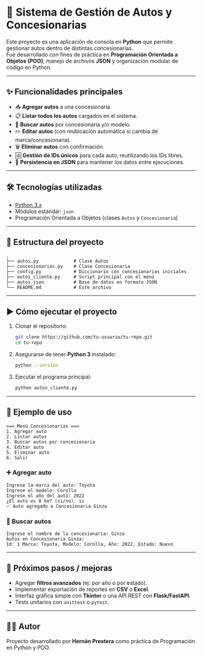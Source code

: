 # 🚗 Sistema de Gestión de Autos y Concesionarias

Este proyecto es una aplicación de consola en **Python** que permite gestionar autos dentro de distintas concesionarias.  
Fue desarrollado con fines de práctica en **Programación Orientada a Objetos (POO)**, manejo de archivos **JSON** y organización modular de código en Python.  

---

## ✨ Funcionalidades principales

- 📥 **Agregar autos** a una concesionaria.
- 📋 **Listar todos los autos** cargados en el sistema.
- 🔎 **Buscar autos** por concesionaria y/o modelo.
- ✏️ **Editar autos** (con reubicación automática si cambia de marca/concesionaria).
- 🗑️ **Eliminar autos** con confirmación.
- 🆔 **Gestión de IDs únicos** para cada auto, reutilizando los IDs libres.
- 💾 **Persistencia en JSON** para mantener los datos entre ejecuciones.

---

## 🛠️ Tecnologías utilizadas

- [Python 3.x](https://www.python.org/)  
- Módulos estándar: `json`  
- Programación Orientada a Objetos (clases `Autos` y `Concesionaria`)  

---

## 📂 Estructura del proyecto

```
.
├── autos.py             # Clase Autos
├── concesionarias.py    # Clase Concesionaria
├── config.py            # Diccionario con concesionarias iniciales
├── autos_cliente.py     # Script principal con el menú
├── autos.json           # Base de datos en formato JSON
└── README.md            # Este archivo
```

---

## ▶️ Cómo ejecutar el proyecto

1. Clonar el repositorio:
   ```bash
   git clone https://github.com/tu-usuario/tu-repo.git
   cd tu-repo
   ```

2. Asegurarse de tener **Python 3** instalado:
   ```bash
   python --version
   ```

3. Ejecutar el programa principal:
   ```bash
   python autos_cliente.py
   ```

---

## 📖 Ejemplo de uso

```
=== Menú Concesionarias ===
1. Agregar auto
2. Listar autos
3. Buscar autos por concesionaria
4. Editar auto
5. Eliminar auto
6. Salir
```

### ➕ Agregar auto
```
Ingrese la marca del auto: Toyota
Ingrese el modelo: Corolla
Ingrese el año del auto: 2022
¿El auto es 0 km? (si/no): si
✅ Auto agregado a Concesionaria Ginza
```

### 🔎 Buscar autos
```
Ingrese el nombre de la concesionaria: Ginza
Autos en Concesionaria Ginza:
Id: 1 Marca: Toyota, Modelo: Corolla, Año: 2022, Estado: Nuevo
```

---

## 📌 Próximos pasos / mejoras

- Agregar **filtros avanzados** (ej: por año o por estado).  
- Implementar exportación de reportes en **CSV** o **Excel**.  
- Interfaz gráfica simple con **Tkinter** o una API REST con **Flask/FastAPI**.  
- Tests unitarios con `unittest` o `pytest`.  

---

## 👨‍💻 Autor

Proyecto desarrollado por **Hernán Prestera** como práctica de Programación en Python y POO.  
